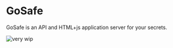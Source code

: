 # GoSafe

GoSafe is an API and HTML+js application server for your secrets.

![very wip](https://i.imgflip.com/20c6dg.jpg)

